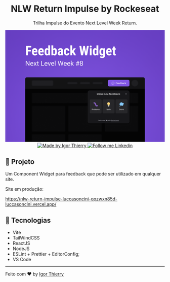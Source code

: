 <h1 align="center">
	NLW Return Impulse by Rockeseat
</h1>

<p align="center">Trilha Impulse do Evento Next Level Week Return.</p>

<p align="center">
	<a href="https://nextlevelweek.com/episodios/impulse/abertura/edicao/8">
		<img alt="License" src="https://raw.githubusercontent.com/IgorThierry/nlw-return-impulse/main/.github/Capa.png">
	</a>
  

  <a href="https://github.com/IgorThierry">
    <img alt="Made by Igor Thierry" src="https://img.shields.io/badge/Made%20by-Igor%20Thierry-2ecc71">
  </a>

  <a href="https://www.linkedin.com/in/igorthierry/" target="_blank">
    <img alt="Follow me Linkedin" src="https://img.shields.io/badge/Follow%20up-igorthierry-2ecc71?style=social&logo=linkedin">
  </a>
</p>

## 🚀 Projeto

Um Component Widget para feedback que pode ser utilizado em qualquer site.

Site em produção:

https://nlw-return-impulse-luccasoncini-opzwxn85d-luccasoncini.vercel.app/

## 🔧 Tecnologias

- Vite
- TailWindCSS
- ReactJS
- NodeJS
- ESLint + Prettier + EditorConfig;
- VS Code

---

Feito com ♥ by [Igor Thierry](https://www.linkedin.com/in/igorthierry/)
